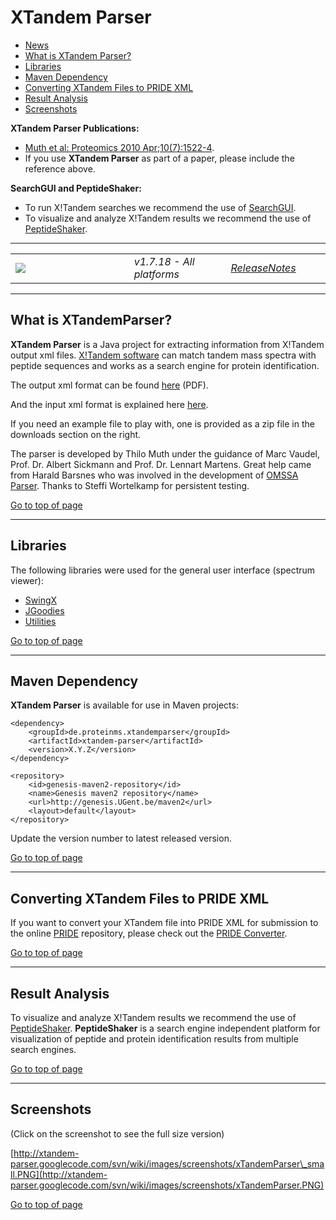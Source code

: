 # XTandem Parser #

  * [News](#News.md)
  * [What is XTandem Parser?](#What_is_XTandemParser?.md)
  * [Libraries](#Libraries.md)
  * [Maven Dependency](#Maven_Dependency.md)
  * [Converting XTandem Files to PRIDE XML](#Converting_XTandem_Files_to_PRIDE_XML.md)
  * [Result Analysis](#Result_Analysis.md)
  * [Screenshots](#Screenshots.md)

**XTandem Parser Publications:**
  * [Muth et al: Proteomics 2010 Apr;10(7):1522-4](http://www.ncbi.nlm.nih.gov/pubmed/20140905).
  * If you use **XTandem Parser** as part of a paper, please include the reference above.

**SearchGUI and PeptideShaker:**
  * To run X!Tandem searches we recommend the use of [SearchGUI](http://searchgui.googlecode.com).
  * To visualize and analyze X!Tandem results we recommend the use of [PeptideShaker](http://peptide-shaker.googlecode.com).


---


<table border='0'>
<blockquote><tr>
<blockquote><td width='200'><a href='http://genesis.ugent.be/maven2/de/proteinms/xtandemparser/xtandem-parser/1.7.18/xtandem-parser-1.7.18.zip'><img src='http://xtandem-parser.googlecode.com/svn/wiki/images/download_button.png' /></a></td>
<td width='150'><i>v1.7.18 - All platforms</i></td>
<td width='150'><i><a href='http://code.google.com/p/xtandem-parser/wiki/ReleaseNotes'>ReleaseNotes</a></i></td>
</blockquote></tr>
</table></blockquote>


---


## What is XTandemParser? ##
**XTandem Parser** is a Java project for extracting information from X!Tandem output xml files.  [X!Tandem software](http://www.thegpm.org/tandem/index.html) can match tandem mass spectra with peptide sequences and works as a search engine for protein identification.

The output xml format can be found [here](http://www.thegpm.org/docs/X_series_output_form.pdf) (PDF).

And the input xml format is explained here [here](http://www.thegpm.org/tandem/api/index.html).

If you need an example file to play with, one is provided as a zip file in the downloads section on the right.

The parser is developed by Thilo Muth under the guidance of Marc Vaudel, Prof. Dr. Albert Sickmann and Prof. Dr. Lennart Martens. Great help came from Harald Barsnes who was involved in the development of [OMSSA Parser](http://code.google.com/p/omssa-parser).
Thanks to Steffi Wortelkamp for persistent testing.

[Go to top of page](#XTandem_Parser.md)


---


## Libraries ##
The following libraries were used for the general user interface (spectrum viewer):
  * [SwingX](https://swingx.dev.java.net/)
  * [JGoodies](http://www.jgoodies.com/)
  * [Utilities](http://genesis.ugent.be/utilities/)

[Go to top of page](#XTandem_Parser.md)


---


## Maven Dependency ##
**XTandem Parser** is available for use in Maven projects:

```
<dependency>
    <groupId>de.proteinms.xtandemparser</groupId>
    <artifactId>xtandem-parser</artifactId>
    <version>X.Y.Z</version>
</dependency>

<repository>
    <id>genesis-maven2-repository</id>
    <name>Genesis maven2 repository</name>
    <url>http://genesis.UGent.be/maven2</url>
    <layout>default</layout>
</repository>
```

Update the version number to latest released version.

[Go to top of page](#XTandem_Parser.md)


---


## Converting XTandem Files to PRIDE XML ##
If you want to convert your XTandem file into PRIDE XML for submission to the online [PRIDE](http://www.ebi.ac.uk/pride/) repository, please check out the [PRIDE Converter](http://code.google.com/p/pride-converter/).

[Go to top of page](#XTandem_Parser.md)


---


## Result Analysis ##

To visualize and analyze X!Tandem results we recommend the use of [PeptideShaker](http://peptide-shaker.googlecode.com). **PeptideShaker** is a search engine independent platform for visualization of peptide and protein identification results from multiple search engines.

[Go to top of page](#XTandem_Parser.md)


---


## Screenshots ##

(Click on the screenshot to see the full size version)

[http://xtandem-parser.googlecode.com/svn/wiki/images/screenshots/xTandemParser\_small.PNG](http://xtandem-parser.googlecode.com/svn/wiki/images/screenshots/xTandemParser.PNG)

[Go to top of page](#XTandem_Parser.md)